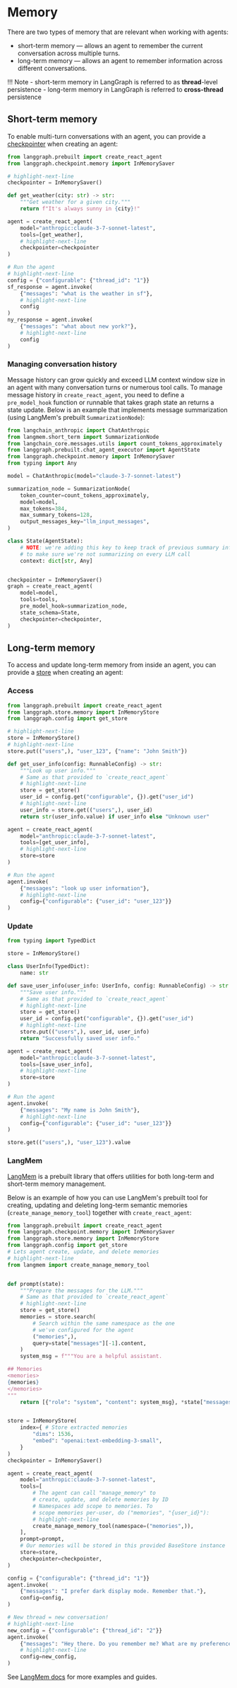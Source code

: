 # Memory

There are two types of memory that are relevant when working with agents:

- short-term memory — allows an agent to remember the current conversation across multiple turns.
- long-term memory — allows an agent to remember information across different conversations.

!!! Note
    - short-term memory in LangGraph is referred to as **thread**-level persistence
    - long-term memory in LangGraph is referred to **cross-thread** persistence

## Short-term memory

To enable multi-turn conversations with an agent, you can provide a [checkpointer](../concepts/persistence.md) when creating an agent:

```python
from langgraph.prebuilt import create_react_agent
from langgraph.checkpoint.memory import InMemorySaver

# highlight-next-line
checkpointer = InMemorySaver()

def get_weather(city: str) -> str:
    """Get weather for a given city."""
    return f"It's always sunny in {city}!"

agent = create_react_agent(
    model="anthropic:claude-3-7-sonnet-latest",
    tools=[get_weather],
    # highlight-next-line
    checkpointer=checkpointer
)

# Run the agent
# highlight-next-line
config = {"configurable": {"thread_id": "1"}}
sf_response = agent.invoke(
    {"messages": "what is the weather in sf"},
    # highlight-next-line
    config
)
ny_response = agent.invoke(
    {"messages": "what about new york?"},
    # highlight-next-line
    config
)
```

### Managing conversation history

Message history can grow quickly and exceed LLM context window size in an agent with many conversation turns or numerous tool calls. To manage message history in `create_react_agent`, you need to define a `pre_model_hook` function or runnable that takes graph state an returns a state update. Below is an example that implements message summarization (using LangMem's prebuilt `SummarizationNode`):

```python
from langchain_anthropic import ChatAnthropic
from langmem.short_term import SummarizationNode
from langchain_core.messages.utils import count_tokens_approximately
from langgraph.prebuilt.chat_agent_executor import AgentState
from langgraph.checkpoint.memory import InMemorySaver
from typing import Any

model = ChatAnthropic(model="claude-3-7-sonnet-latest")

summarization_node = SummarizationNode(
    token_counter=count_tokens_approximately,
    model=model,
    max_tokens=384,
    max_summary_tokens=128,
    output_messages_key="llm_input_messages",
)

class State(AgentState):
    # NOTE: we're adding this key to keep track of previous summary information
    # to make sure we're not summarizing on every LLM call
    context: dict[str, Any]


checkpointer = InMemorySaver()
graph = create_react_agent(
    model=model,
    tools=tools,
    pre_model_hook=summarization_node,
    state_schema=State,
    checkpointer=checkpointer,
)
```

## Long-term memory

To access and update long-term memory from inside an agent, you can provide a [store](../how-tos/cross-thread-persistence.ipynb) when creating an agent:

### Access

```python
from langgraph.prebuilt import create_react_agent
from langgraph.store.memory import InMemoryStore
from langgraph.config import get_store

# highlight-next-line
store = InMemoryStore()
# highlight-next-line
store.put(("users",), "user_123", {"name": "John Smith"})

def get_user_info(config: RunnableConfig) -> str:
    """Look up user info."""
    # Same as that provided to `create_react_agent`
    # highlight-next-line
    store = get_store()
    user_id = config.get("configurable", {}).get("user_id")
    # highlight-next-line
    user_info = store.get(("users",), user_id)
    return str(user_info.value) if user_info else "Unknown user"

agent = create_react_agent(
    model="anthropic:claude-3-7-sonnet-latest",
    tools=[get_user_info],
    # highlight-next-line
    store=store
)

# Run the agent
agent.invoke(
    {"messages": "look up user information"},
    # highlight-next-line
    config={"configurable": {"user_id": "user_123"}}
)
```

### Update

```python
from typing import TypedDict

store = InMemoryStore()

class UserInfo(TypedDict):
    name: str

def save_user_info(user_info: UserInfo, config: RunnableConfig) -> str:
    """Save user info."""
    # Same as that provided to `create_react_agent`
    # highlight-next-line
    store = get_store()
    user_id = config.get("configurable", {}).get("user_id")
    # highlight-next-line
    store.put(("users",), user_id, user_info)
    return "Successfully saved user info."

agent = create_react_agent(
    model="anthropic:claude-3-7-sonnet-latest",
    tools=[save_user_info],
    # highlight-next-line
    store=store
)

# Run the agent
agent.invoke(
    {"messages": "My name is John Smith"},
    # highlight-next-line
    config={"configurable": {"user_id": "user_123"}}
)

store.get(("users",), "user_123").value
```

### LangMem

[LangMem](https://langchain-ai.github.io/langmem/) is a prebuilt library that offers utilities for both long-term and short-term memory management.

Below is an example of how you can use LangMem's prebuilt tool for creating, updating and deleting long-term semantic memories (`create_manage_memory_tool`) together with `create_react_agent`:

```python
from langgraph.prebuilt import create_react_agent
from langgraph.checkpoint.memory import InMemorySaver
from langgraph.store.memory import InMemoryStore
from langgraph.config import get_store
# Lets agent create, update, and delete memories
# highlight-next-line
from langmem import create_manage_memory_tool


def prompt(state):
    """Prepare the messages for the LLM."""
    # Same as that provided to `create_react_agent`
    # highlight-next-line
    store = get_store()
    memories = store.search(
        # Search within the same namespace as the one
        # we've configured for the agent
        ("memories",),
        query=state["messages"][-1].content,
    )
    system_msg = f"""You are a helpful assistant.

## Memories
<memories>
{memories}
</memories>
"""
    return [{"role": "system", "content": system_msg}, *state["messages"]]


store = InMemoryStore(
    index={ # Store extracted memories
        "dims": 1536,
        "embed": "openai:text-embedding-3-small",
    }
)
checkpointer = InMemorySaver()

agent = create_react_agent(
    model="anthropic:claude-3-7-sonnet-latest",
    tools=[
        # The agent can call "manage_memory" to
        # create, update, and delete memories by ID
        # Namespaces add scope to memories. To
        # scope memories per-user, do ("memories", "{user_id}"):
        # highlight-next-line
        create_manage_memory_tool(namespace=("memories",)),
    ],
    prompt=prompt,
    # Our memories will be stored in this provided BaseStore instance
    store=store,
    checkpointer=checkpointer,
)

config = {"configurable": {"thread_id": "1"}}
agent.invoke(
    {"messages": "I prefer dark display mode. Remember that."},
    config=config,
)

# New thread = new conversation!
# highlight-next-line
new_config = {"configurable": {"thread_id": "2"}}
agent.invoke(
    {"messages": "Hey there. Do you remember me? What are my preferences?"},
    # highlight-next-line
    config=new_config,
)
```

See [LangMem docs]([LangMem](https://langchain-ai.github.io/langmem/)) for more examples and guides.